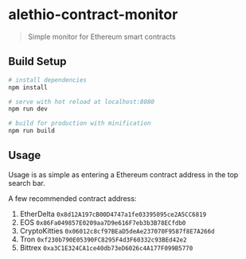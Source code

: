 # alethio-contract-monitor

> Simple monitor for Ethereum smart contracts

## Build Setup

``` bash
# install dependencies
npm install

# serve with hot reload at localhost:8080
npm run dev

# build for production with minification
npm run build
```
## Usage

Usage is as simple as entering a Ethereum contract address in the top search bar.

A few recommended contract address:

1. EtherDelta `0x8d12A197cB00D4747a1fe03395095ce2A5CC6819`
2. EOS `0x86Fa049857E0209aa7D9e616F7eb3b3B78ECfdb0`
3. CryptoKitties `0x06012c8cf97BEaD5deAe237070F9587f8E7A266d`
4. Tron `0xf230b790E05390FC8295F4d3F60332c93BEd42e2`
5. Bittrex `0xa3C1E324CA1ce40db73eD6026c4A177F099B5770`
